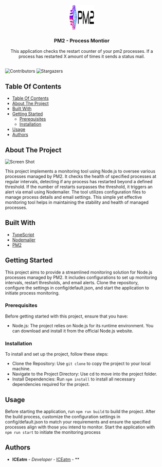<br/>
<p align="center">
  <a href="https://github.com/ICEatm/pm2-monitor">
    <img src="https://raw.githubusercontent.com/Unitech/pm2/development/pres/pm2-v4.png" alt="Logo" width="80" height="80">
  </a>

  <h3 align="center">PM2 - Process Montior</h3>

  <p align="center">
    This application checks the restart counter of your pm2 processes. If a process has restarted X amount of times it sends a status mail.
    <br/>
    <br/>
  </p>
</p>

![Contributors](https://img.shields.io/github/contributors/ICEatm/pm2-monitor?color=dark-green) ![Stargazers](https://img.shields.io/github/stars/ICEatm/pm2-monitor?style=social) 

## Table Of Contents
- [Table Of Contents](#table-of-contents)
- [About The Project](#about-the-project)
- [Built With](#built-with)
- [Getting Started](#getting-started)
  - [Prerequisites](#prerequisites)
  - [Installation](#installation)
- [Usage](#usage)
- [Authors](#authors)

## About The Project
![Screen Shot](https://i.imgur.com/MgngEFh.png)

This project implements a monitoring tool using Node.js to oversee various processes managed by PM2. It checks the health of specified processes at regular intervals, detecting if any process has restarted beyond a defined threshold. If the number of restarts surpasses the threshold, it triggers an alert via email using Nodemailer. The tool utilizes configuration files to manage process details and email settings. This simple yet effective monitoring tool helps in maintaining the stability and health of managed processes.

## Built With
* [TypeScript](https://www.typescriptlang.org/)
* [Nodemailer](https://nodemailer.com/)
* [PM2](https://pm2.keymetrics.io/)

## Getting Started
This project aims to provide a streamlined monitoring solution for Node.js processes managed by PM2. It includes configurations to set up monitoring intervals, restart thresholds, and email alerts. Clone the repository, configure the settings in config/default.json, and start the application to initiate process monitoring.

### Prerequisites
Before getting started with this project, ensure that you have:

- Node.js: The project relies on Node.js for its runtime environment. You can download and install it from the official Node.js website.

### Installation
To install and set up the project, follow these steps:

- Clone the Repository: Use `git clone` to copy the project to your local machine.
- Navigate to the Project Directory: Use cd to move into the project folder.
- Install Dependencies: Run `npm install` to install all necessary dependencies required for the project.

## Usage
Before starting the application, run `npm run build` to build the project. After the build process, customize the configuration settings in config/default.json to match your requirements and ensure the specified processes align with those you intend to monitor. Start the application with `npm run start` to initiate the monitoring process

## Authors
* **ICEatm** - *Developer* - [ICEatm](https://github.com/ICEatm) - **